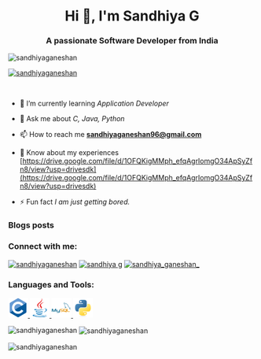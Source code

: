 <h1 align="center">Hi 👋, I'm Sandhiya G</h1>
<h3 align="center">A passionate Software Developer from India</h3>

<p align="left"> <img src="https://komarev.com/ghpvc/?username=sandhiyaganeshan&label=Profile%20views&color=0e75b6&style=flat" alt="sandhiyaganeshan" /> </p>

<p align="left"> <a href="https://github.com/ryo-ma/github-profile-trophy"><img src="https://github-profile-trophy.vercel.app/?username=sandhiyaganeshan" alt="sandhiyaganeshan" /></a> </p>

<p align="left"> <a href="https://twitter.com/" target="blank"><img src="https://img.shields.io/twitter/follow/?logo=twitter&style=for-the-badge" alt="" /></a> </p>

- 🌱 I’m currently learning *Application Developer*

- 💬 Ask me about *C, Java, Python*

- 📫 How to reach me **sandhiyaganeshan96@gmail.com**

- 📄 Know about my experiences [https://drive.google.com/file/d/1OFQKigMMph_efqAgrIomgO34ApSyZfn8/view?usp=drivesdk](https://drive.google.com/file/d/1OFQKigMMph_efqAgrIomgO34ApSyZfn8/view?usp=drivesdk)

- ⚡ Fun fact *I am just getting bored.*

### Blogs posts
<!-- BLOG-POST-LIST:START -->
<!-- BLOG-POST-LIST:END -->

<h3 align="left">Connect with me:</h3>
<p align="left">
<a href="https://dev.to/sandhiyaganeshan" target="blank"><img align="center" src="https://raw.githubusercontent.com/rahuldkjain/github-profile-readme-generator/master/src/images/icons/Social/devto.svg" alt="sandhiyaganeshan" height="30" width="40" /></a>
<a href="https://linkedin.com/in/sandhiya g" target="blank"><img align="center" src="https://raw.githubusercontent.com/rahuldkjain/github-profile-readme-generator/master/src/images/icons/Social/linked-in-alt.svg" alt="sandhiya g" height="30" width="40" /></a>
<a href="https://instagram.com/sandhiya_ganeshan_" target="blank"><img align="center" src="https://raw.githubusercontent.com/rahuldkjain/github-profile-readme-generator/master/src/images/icons/Social/instagram.svg" alt="sandhiya_ganeshan_" height="30" width="40" /></a>
</p>

<h3 align="left">Languages and Tools:</h3>
<p align="left"> <a href="https://www.cprogramming.com/" target="_blank" rel="noreferrer"> <img src="https://raw.githubusercontent.com/devicons/devicon/master/icons/c/c-original.svg" alt="c" width="40" height="40"/> </a> <a href="https://www.java.com" target="_blank" rel="noreferrer"> <img src="https://raw.githubusercontent.com/devicons/devicon/master/icons/java/java-original.svg" alt="java" width="40" height="40"/> </a> <a href="https://www.mysql.com/" target="_blank" rel="noreferrer"> <img src="https://raw.githubusercontent.com/devicons/devicon/master/icons/mysql/mysql-original-wordmark.svg" alt="mysql" width="40" height="40"/> </a> <a href="https://www.python.org" target="_blank" rel="noreferrer"> <img src="https://raw.githubusercontent.com/devicons/devicon/master/icons/python/python-original.svg" alt="python" width="40" height="40"/> </a> </p>

<p><img align="left" src="https://github-readme-stats.vercel.app/api/top-langs?username=sandhiyaganeshan&show_icons=true&locale=en&layout=compact" alt="sandhiyaganeshan" /></p>

<p>&nbsp;<img align="center" src="https://github-readme-stats.vercel.app/api?username=sandhiyaganeshan&show_icons=true&locale=en" alt="sandhiyaganeshan" /></p>

<p><img align="center" src="https://github-readme-streak-stats.herokuapp.com/?user=sandhiyaganeshan&" alt="sandhiyaganeshan" /></p>
